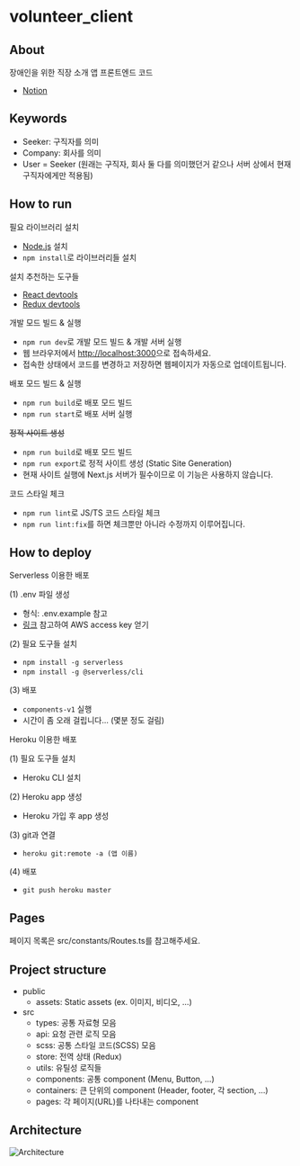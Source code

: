 # volunteer_client

## About

장애인을 위한 직장 소개 앱 프론트엔드 코드

- [Notion](https://www.notion.so/SeeMe-dfdcbdb7258e47feafd95d02507df6f3)

## Keywords

- Seeker: 구직자를 의미
- Company: 회사를 의미
- User = Seeker (원래는 구직자, 회사 둘 다를 의미했던거 같으나 서버 상에서 현재 구직자에게만 적용됨)

## How to run

필요 라이브러리 설치

- [Node.js](https://nodejs.org/ko/) 설치
- `npm install`로 라이브러리들 설치

설치 추천하는 도구들

- [React devtools](https://chrome.google.com/webstore/detail/react-developer-tools/fmkadmapgofadopljbjfkapdkoienihi?hl=ko)
- [Redux devtools](https://chrome.google.com/webstore/detail/redux-devtools/lmhkpmbekcpmknklioeibfkpmmfibljd?hl=ko)

개발 모드 빌드 & 실행

- `npm run dev`로 개발 모드 빌드 & 개발 서버 실행
- 웹 브라우저에서 <http://localhost:3000>으로 접속하세요.
- 접속한 상태에서 코드를 변경하고 저장하면 웹페이지가 자동으로 업데이트됩니다.

배포 모드 빌드 & 실행

- `npm run build`로 배포 모드 빌드
- `npm run start`로 배포 서버 실행

~~정적 사이트 생성~~

- `npm run build`로 배포 모드 빌드
- `npm run export`로 정적 사이트 생성 (Static Site Generation)
- 현재 사이트 실행에 Next.js 서버가 필수이므로 이 기능은 사용하지 않습니다.

코드 스타일 체크

- `npm run lint`로 JS/TS 코드 스타일 체크
- `npm run lint:fix`를 하면 체크뿐만 아니라 수정까지 이루어집니다.

## How to deploy

Serverless 이용한 배포

(1) .env 파일 생성

- 형식: .env.example 참고
- [링크](https://velog.io/@jeffyoun/Serverless-프레임워크-사용해서-배포하기) 참고하여 AWS access key 얻기

(2) 필요 도구들 설치

- `npm install -g serverless`
- `npm install -g @serverless/cli`

(3) 배포

- `components-v1` 실행
- 시간이 좀 오래 걸립니다... (몇분 정도 걸림)

Heroku 이용한 배포

(1) 필요 도구들 설치

- Heroku CLI 설치

(2) Heroku app 생성

- Heroku 가입 후 app 생성

(3) git과 연결

- `heroku git:remote -a (앱 이름)`

(4) 배포

- `git push heroku master`

## Pages

페이지 목록은 src/constants/Routes.ts를 참고해주세요.

## Project structure

- public
  - assets: Static assets (ex. 이미지, 비디오, ...)
- src
  - types: 공통 자료형 모음
  - api: 요청 관련 로직 모음
  - scss: 공통 스타일 코드(SCSS) 모음
  - store: 전역 상태 (Redux)
  - utils: 유틸성 로직들
  - components: 공통 component (Menu, Button, ...)
  - containers: 큰 단위의 component (Header, footer, 각 section, ...)
  - pages: 각 페이지(URL)를 나타내는 component

## Architecture

![Architecture](https://user-images.githubusercontent.com/6301066/171983428-46ca40ab-f1d7-4833-9ae7-0a4dcbbf675a.png)
